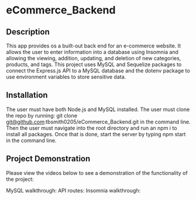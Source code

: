 # eCommerce_Backend

## Description
This app provides os a built-out back end for an e-commerce website. It allows the user to enter information into a database using Insomnia and allowing the viewing, addition, updating, and deletion of new categories, products, and tags. This project uses MySQL and Sequelize packages to connect the Express.js API to a MySQL database and the dotenv package to use environment variables to store sensitive data. 

## Installation
The user must have both Node.js and MySQL installed. The user must clone the repo by running: git clone git@github.com:tbsmith0205/eCommerce_Backend.git in the command line. Then the user must navigate into the root directory and run an npm i to install all packages. Once that is done, start the server by typing npm start in the command line.

## Project Demonstration
Please view the videos below to see a demonstration of the functionality of the project:

MySQL walkthrough: 
API routes: 
Insomnia walkthrough:

